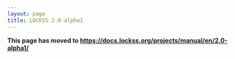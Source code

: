 ```yaml
---
layout: page
title: LOCKSS 2.0-alpha1
---
```


**This page has moved to <https://docs.lockss.org/projects/manual/en/2.0-alpha1/>**